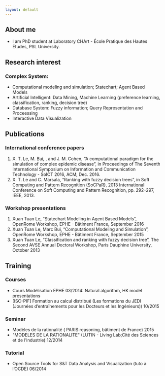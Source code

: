 ```yaml
---
layout: default
---
```



## About me

- I am PhD student at Laboratory CHArt - École Pratique des Hautes Études, PSL University.

## Research interest

### Complex System: 
- Computational modeling and simulation; Statechart; Agent Based Models
- Artificial Intelligent: Data Mining, Machine Learning (preference learning, classification, ranking, decision tree)
- Database System: Fuzzy information; Query Representation and Proceessing
- Interactive Data Visualization

## Publications

### International conference papers
1. X. T. Le, M. Bui, , and J. M. Cohen, “A computational paradigm for the simulation of complex epidemic disease”, in Proceedings of The Seventh International Symposium on Information and Communication Technology - SoICT 2016, ACM, Dec. 2016.
2. X. T. Le and C. Marsala, “Ranking with fuzzy decision trees”, in Soft Computing and Pattern Recognition (SoCPaR), 2013 International Conference on Soft Computing and Pattern Recognition, pp. 292–297, IEEE, 2013.

### Workshop presentations
1. Xuan Tuan Le, “Statechart Modeling in Agent Based Models”, OpenRome Workshop, EPHE - Bâtiment France, September 2016
2. Xuan Tuan Le, Marc Bui, “Computational Modeling and Simulation”, OpenRome Workshop, EPHE - Bâtiment France, September 2015
3. Xuan Tuan Le, “Classification and ranking with fuzzy decision tree”, The Second AVSE Annual Doctoral Workshop, Paris Dauphine University, October 2013

## Training

### Courses
-	Cours Modélisation EPHE 03/2014: Natural algorithm, HK model presentations
-	[ISC-PIF] Formation au calcul distribué (Les formations du JEDI (Journées d’entraînements pour les Docteurs et les Ingénieurs)) 10/2015

### Seminar
- Modèles de la rationalité ( PARIS reasoning, bâtiment de France) 2015
-	"MODELES DE LA RATIONALITE" (LUTIN - Living Lab;Cité des Sciences et de l’Industrie) 12/2014

### Tutorial
- Open Source Tools for S&T Data Analysis and Visualization (tuto à l’OCDE) 06/2014





